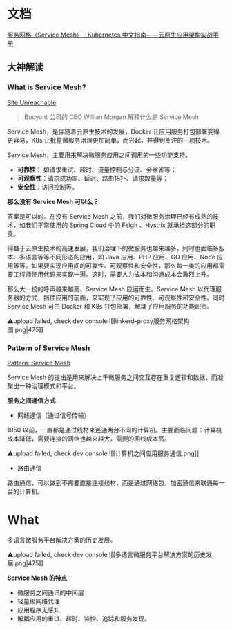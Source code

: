 
# 文档

[服务网格（Service Mesh） · Kubernetes 中文指南——云原生应用架构实战手册](https://jimmysong.io/kubernetes-handbook/usecases/service-mesh.html)

## 大神解读

### What is Service Mesh?

[Site Unreachable](https://buoyant.io/what-is-a-service-mesh)

> Buoyant 公司的 CEO Willian Morgan 解释什么是 Service Mesh

Service Mesh，是伴随着云原生技术的发展，Docker 让应用服务打包部署变得更容易，K8s 让批量微服务治理更加简单，而兴起，并得到关注的一项技术。

Service Mesh，主要用来解决微服务应用之间调用的一些功能支持。

- **可靠性：** 如请求重试、超时、流量控制与分流、金丝雀等；
- **可观察性**：请求成功率、延迟、路由拓扑、请求数量等；
- **安全性**：访问控制等。

**那么没有 Service Mesh 可以么？**

答案是可以的。在没有 Service Mesh 之前，我们对微服务治理已经有成熟的技术，如我们平常使用的 Spring Cloud 中的 Feigh 、Hystrix 就承担这部分的职责。

得益于云原生技术的高速发展，我们治理下的微服务也越来越多，同时也面临多版本、多语言等等不同形态的应用，如 Java 应用、PHP 应用、GO 应用、Node 应用等等。如果要实现应用间的可靠性、可观察性和安全性，那么每一类的应用都需要工程师使用代码来实现一遍。这时，需要人力成本和沟通成本会激烈上升。

那么大一统的呼声越来越高、Service Mesh 应运而生。Service Mesh 以代理服务器的方式，挡住应用的前面，来实现了应用的可靠性、可观察性和安全性。同时 Service Mesh 可由 Docker 和 K8s 打包部署，解耦了应用服务的功能职责。

⚠️upload failed, check dev console
![[linkerd-proxy服务网格架构图.png|475]]

### Pattern of Service Mesh 

[Pattern: Service Mesh](https://philcalcado.com/2017/08/03/pattern_service_mesh.html)

Service Mesh 的提出是用来解决上千微服务之间交互存在重复逻辑和数据，而凝聚出一种治理模式和平台。

**服务之间通信方式**

- 网线通信（通过信号传输）

1950 以前，一直都是通过线材来连通两台不同的计算机。主要面临问题：计算机成本降低，需要连接的网络也越来越大，需要的网线成本高。

⚠️upload failed, check dev console
![[计算机之间应用服务通信.png]]

- 路由通信

路由通信，可以做到不需要直接连接线材，而是通过网络包，加密通信来联通每一台的计算机。



# What

多语言微服务平台解决方案的历史发展。

⚠️upload failed, check dev console
![[多语言微服务平台解决方案的历史发展.png|475]]

**Service Mesh 的特点**

- 微服务之间通讯的中间层
- 轻量级网络代理
- 应用程序无感知
- 解耦应用的重试、超时、监控、追踪和服务发现。

